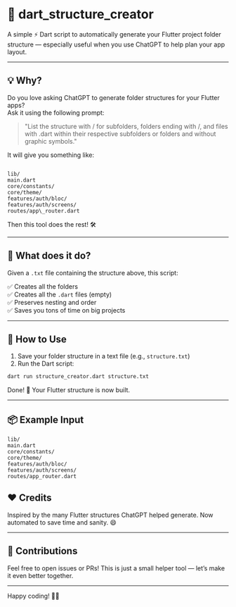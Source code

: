 # 📁 dart_structure_creator

A simple ⚡ Dart script to automatically generate your Flutter project folder structure — especially useful when you use ChatGPT to help plan your app layout.

---

## 💡 Why?

Do you love asking ChatGPT to generate folder structures for your Flutter apps?  
Ask it using the following prompt:

> "List the structure with / for subfolders, folders ending with /, and files with .dart within their respective subfolders or folders and without graphic symbols."

It will give you something like:

```

lib/
main.dart
core/constants/
core/theme/
features/auth/bloc/
features/auth/screens/
routes/app\_router.dart

````

Then this tool does the rest! 🛠️

---

## 🚀 What does it do?

Given a `.txt` file containing the structure above, this script:

✅ Creates all the folders  
✅ Creates all the `.dart` files (empty)  
✅ Preserves nesting and order  
✅ Saves you tons of time on big projects

---

## 📄 How to Use

1. Save your folder structure in a text file (e.g., `structure.txt`)
2. Run the Dart script:

```bash
dart run structure_creator.dart structure.txt
````

Done! 🎉 Your Flutter structure is now built.

---

## 📦 Example Input

```
lib/
main.dart
core/constants/
core/theme/
features/auth/bloc/
features/auth/screens/
routes/app_router.dart
```

## ❤️ Credits

Inspired by the many Flutter structures ChatGPT helped generate.
Now automated to save time and sanity. 😄

---

## 🤗 Contributions

Feel free to open issues or PRs!
This is just a small helper tool — let’s make it even better together.

---

Happy coding! 🚀✨

